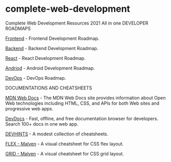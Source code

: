 # complete-web-development
Complete Web Development Resources 2021 All in one
DEVELOPER ROADMAPS

[Frontend](https://roadmap.sh/frontend)  - Frontend Development Roadmap.

[Backend](https://roadmap.sh/backend)  - Backend Development Roadmap.

[React](https://roadmap.sh/react) - React Development Roadmap.

[Andriod](https://roadmap.sh/android)  - Android Development Roadmap.

[DevOps](https://roadmap.sh/devops) - DevOps Roadmap.

DOCUMENTATIONS AND CHEATSHEETS

[MDN Web Docs](https://developer.mozilla.org/en-US/) - The MDN Web Docs site provides information about Open Web technologies including HTML, CSS, and APIs for both Web sites and progressive web apps.

[DevDocs](https://devdocs.io/) - Fast, offline, and free documentation browser for developers. Search 100+ docs in one web app.

[DEVHINTS](https://devhints.io/) - A modest collection of cheatsheets.

[FLEX - Malven](https://flexbox.malven.co/) - A visual cheatsheet for CSS flex layout.

[GRID - Malven](https://grid.malven.co/) - A visual cheatsheet for CSS grid layout.
